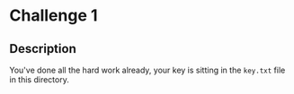 # Challenge 1
## Description

You've done all the hard work already, your key is sitting in the `key.txt` file in this directory.